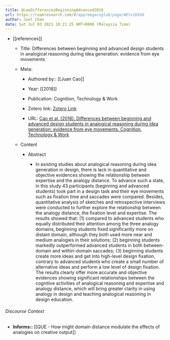 ```yaml
---
title: @caoDifferencesBeginningAdvanced2018
url: https://roamresearch.com/#/app/megacoglab/page/NEtvtDXXX
author: Joel Chan
date: Sat Jul 03 2021 10:21:25 GMT+0800 (Malaysia Time)
---
```


- [[references]]

    - Title: Differences between beginning and advanced design students in analogical reasoning during idea generation: evidence from eye movements

    - Meta:

        - Authored by:: [[Juan Cao]]

        - Year: [[2018]]

        - Publication: Cognition, Technology & Work

        - Zotero link: [Zotero Link](zotero://select/items/1_VS3XC4CP)

        - URL: [Cao et al. (2018). Differences between beginning and advanced design students in analogical reasoning during idea generation: evidence from eye movements. Cognition, Technology & Work](https://link.springer.com/article/10.1007/s10111-018-0477-z)

    - Content

        - Abstract

            - In existing studies about analogical reasoning during idea generation in design, there is lack in quantitative and objective evidences showing the relationship between expertise and the analogy distance. To advance such a state, in this study 43 participants (beginning and advanced students) took part in a design task and their eye movements such as fixation time and saccades were compared. Besides, quantitative analysis of sketches and retrospective interviews were conducted to further explore the relationship between the analogy distance, the fixation level and expertise. The results showed that: (1) compared to advanced students who equally distributed their attention among the three analogy domains, beginning students fixed significantly more on distant domain, although they both used more near and medium analogies in their solutions; (2) beginning students markedly outperformed advanced students in both between-domain and within-domain saccades; (3) beginning students create more ideas and get into high-level design fixation, contrary to advanced students who create a small number of alternative ideas and perform a low level of design fixation. The results clearly offer more accurate and objective evidences showing significant relationships between the cognitive activities of analogical reasoning and expertise and analogy distance, which will bring greater clarity in using analogy in design and teaching analogical reasoning in design education.

###### Discourse Context

- **Informs::** [[QUE - How might domain distance modulate the effects of analogies on creative output]]
